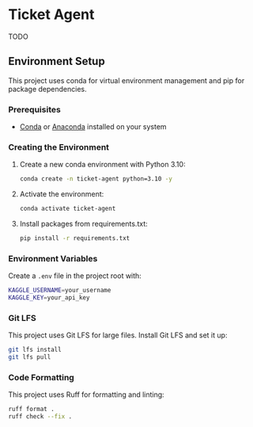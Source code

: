 # Ticket Agent

TODO

## Environment Setup

This project uses conda for virtual environment management and pip for package dependencies.

### Prerequisites

- [Conda](https://docs.conda.io/en/latest/miniconda.html) or [Anaconda](https://www.anaconda.com/products/distribution) installed on your system

### Creating the Environment

1. Create a new conda environment with Python 3.10:
   ```bash
   conda create -n ticket-agent python=3.10 -y
   ```

2. Activate the environment:
   ```bash
   conda activate ticket-agent
   ```

3. Install packages from requirements.txt:
   ```bash
   pip install -r requirements.txt
   ```

### Environment Variables

Create a `.env` file in the project root with:

```bash
KAGGLE_USERNAME=your_username
KAGGLE_KEY=your_api_key
```

### Git LFS

This project uses Git LFS for large files. Install Git LFS and set it up:

```bash
git lfs install
git lfs pull
```

### Code Formatting

This project uses Ruff for formatting and linting:

```bash
ruff format .
ruff check --fix .
```